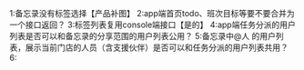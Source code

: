 1:备忘录没有标签选择【产品补图】
2:app端首页todo、班次目标等要不要合并为一个接口返回？
3:标签列表复用console端接口【是的】
4:app端任务分派的用户列表是否可以和备忘录的分享范围的用户列表公用？
5:备忘录中@人 的用户列表，展示当前门店的人员（含支援伙伴）是否可以和任务分派的用户列表共用？
6: